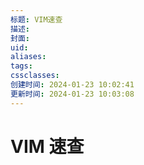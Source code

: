 ```yaml
---
标题: VIM速查
描述: 
封面: 
uid: 
aliases: 
tags: 
cssclasses: 
创建时间: 2024-01-23 10:02:41
更新时间: 2024-01-23 10:03:08
---
```


# VIM 速查
